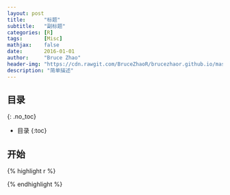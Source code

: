 ```yaml
---
layout: post
title:      "标题"
subtitle:   "副标题"
categories: [R]
tags:       [Misc]
mathjax:    false
date:       2016-01-01
author:     "Bruce Zhao"
header-img: "https://cdn.rawgit.com/BruceZhaoR/brucezhaor.github.io/master/img/post/..."
description: "简单描述"
---
```


## 目录
{: .no_toc}

* 目录
{:toc}

## 开始

{% highlight r %}


{% endhighlight %}
